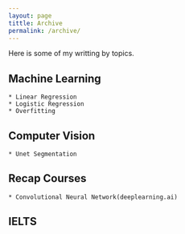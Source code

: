 ```yaml
---
layout: page
tittle: Archive
permalink: /archive/
---
```

Here is some of my writting by topics.

## Machine Learning
    * Linear Regression
    * Logistic Regression
    * Overfitting
## Computer Vision
    * Unet Segmentation   
## Recap Courses
    * Convolutional Neural Network(deeplearning.ai)
## IELTS